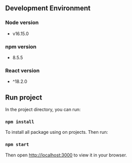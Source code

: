 ## Development Environment 

### Node version

- v16.15.0

### npm version

- 8.5.5

### React version

- ^18.2.0


## Run project

In the project directory, you can run:

### `npm install`

To install all package using on projects. Then run:

### `npm start`

Then open [http://localhost:3000](http://localhost:3000) to view it in your browser. 


